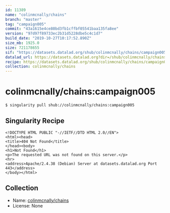 ```yaml
---
id: 11389
name: "colinmcnally/chains"
branch: "master"
tag: "campaign005"
commit: "43a1615e4ce80bd3fb1cffbf05541baa135fa8ee"
version: "97d97f89733ec2b31d5228dbe5c4c1d7"
build_date: "2019-10-27T10:17:52.890Z"
size_mb: 1925.0
size: 721178655
sif: "https://datasets.datalad.org/shub/colinmcnally/chains/campaign005/2019-10-27-43a1615e-97d97f89/97d97f89733ec2b31d5228dbe5c4c1d7.sif"
datalad_url: https://datasets.datalad.org?dir=/shub/colinmcnally/chains/campaign005/2019-10-27-43a1615e-97d97f89/
recipe: https://datasets.datalad.org/shub/colinmcnally/chains/campaign005/2019-10-27-43a1615e-97d97f89/Singularity
collection: colinmcnally/chains
---
```


# colinmcnally/chains:campaign005

```bash
$ singularity pull shub://colinmcnally/chains:campaign005
```

## Singularity Recipe

```singularity
<!DOCTYPE HTML PUBLIC "-//IETF//DTD HTML 2.0//EN">
<html><head>
<title>404 Not Found</title>
</head><body>
<h1>Not Found</h1>
<p>The requested URL was not found on this server.</p>
<hr>
<address>Apache/2.4.38 (Debian) Server at datasets.datalad.org Port 443</address>
</body></html>
```

## Collection

 - Name: [colinmcnally/chains](https://github.com/colinmcnally/chains)
 - License: None

